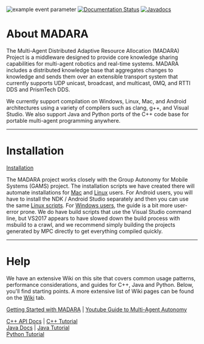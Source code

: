 ![example event parameter](https://github.com/jredmondson/madara/actions/workflows/madara-tests.yaml/badge.svg?event=push) [![Documentation Status](https://readthedocs.org/projects/madara/badge/?version=latest)](https://madara.readthedocs.io/en/latest/?badge=latest) [![Javadocs](https://www.javadoc.io/badge/ai.madara/madara.svg)](https://www.javadoc.io/doc/ai.madara/madara)

# About MADARA

The Multi-Agent Distributed Adaptive Resource Allocation (MADARA) Project is a middleware designed to provide core knowledge sharing capabilities for multi-agent robotics and real-time systems. MADARA includes a distributed knowledge base that aggregates changes to knowledge and sends them over an extensible transport system that currently supports UDP unicast, broadcast, and multicast, 0MQ, and RTTI DDS and PrismTech DDS.

We currently support compilation on Windows, Linux, Mac, and Android architectures using a variety of compilers such as clang, g++, and Visual Studio. We also support Java and Python ports of the C++ code base for portable multi-agent programming anywhere.

***

# Installation

[Installation](https://github.com/jredmondson/madara/wiki/Installation)

The MADARA project works closely with the Group Autonomy for Mobile Systems (GAMS) project. The installation scripts we have created there will automate installations for [Mac](https://github.com/jredmondson/madara/wiki/Installation#mac) and [Linux](https://github.com/jredmondson/madara/wiki/Installation#linux) users. For Android users, you will have to install the NDK / Android Studio separately and then you can use the same [Linux scripts](https://github.com/jredmondson/madara/wiki/Installation#linux). For [Windows users](https://github.com/jredmondson/madara/wiki/Installation#windows), the guide is a bit more user-error prone. We do have build scripts that use the Visual Studio command line, but VS2017 appears to have slowed down the build process with msbuild to a crawl, and we recommend simply building the projects generated by MPC directly to get everything compiled quickly.

***

# Help

We have an extensive Wiki on this site that covers common usage patterns, performance considerations, and guides
for C++, Java and Python. Below, you'll find starting points. A more extensive list of Wiki pages can be found
on the [Wiki](https://github.com/jredmondson/madara/wiki) tab.

[Getting Started with MADARA](https://github.com/jredmondson/madara/wiki/Getting-Started) | [Youtube Guide to Multi-Agent Autonomy](https://www.youtube.com/watch?v=Cuaxt0Ow7DI&list=PL2htjCHh_RcyqGXpHY6fSt3skqxJRiBH3)

[C++ API Docs](http://madara.readthedocs.io/) | [C++ Tutorial](https://github.com/jredmondson/madara/wiki/MadaraArchitecture/)\
[Java Docs](https://www.javadoc.io/doc/ai.madara/madara) | [Java Tutorial](https://github.com/jredmondson/madara/wiki/JavaMadaraArchitecture/)\
[Python Tutorial](https://github.com/jredmondson/madara/wiki/PythonMadaraArchitecture/)

